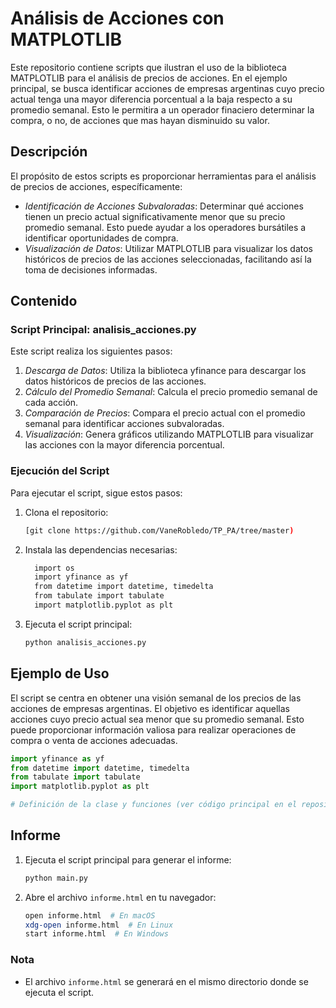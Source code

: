 # Análisis de Acciones con MATPLOTLIB

Este repositorio contiene scripts que ilustran el uso de la biblioteca MATPLOTLIB para el análisis de precios de acciones. En el ejemplo principal, se busca identificar acciones de empresas argentinas cuyo precio actual tenga una mayor diferencia porcentual a la baja respecto a su promedio semanal. Esto le permitira a un operador finaciero determinar la compra, o no, de acciones que mas hayan disminuido su valor.

## Descripción

El propósito de estos scripts es proporcionar herramientas para el análisis de precios de acciones, específicamente:

- *Identificación de Acciones Subvaloradas*: Determinar qué acciones tienen un precio actual significativamente menor que su precio promedio semanal. Esto puede ayudar a los operadores bursátiles a identificar oportunidades de compra.
- *Visualización de Datos*: Utilizar MATPLOTLIB para visualizar los datos históricos de precios de las acciones seleccionadas, facilitando así la toma de decisiones informadas.

## Contenido

### Script Principal: analisis_acciones.py

Este script realiza los siguientes pasos:

1. *Descarga de Datos*: Utiliza la biblioteca yfinance para descargar los datos históricos de precios de las acciones.
2. *Cálculo del Promedio Semanal*: Calcula el precio promedio semanal de cada acción.
3. *Comparación de Precios*: Compara el precio actual con el promedio semanal para identificar acciones subvaloradas.
4. *Visualización*: Genera gráficos utilizando MATPLOTLIB para visualizar las acciones con la mayor diferencia porcentual.

### Ejecución del Script

Para ejecutar el script, sigue estos pasos:

1. Clona el repositorio:
    ```bash
    [git clone https://github.com/VaneRobledo/TP_PA/tree/master)
    ```

2. Instala las dependencias necesarias:
    ```bash
      import os
      import yfinance as yf
      from datetime import datetime, timedelta
      from tabulate import tabulate
      import matplotlib.pyplot as plt
    ```

3. Ejecuta el script principal:
    ```bash
    python analisis_acciones.py
    ```

## Ejemplo de Uso

El script se centra en obtener una visión semanal de los precios de las acciones de empresas argentinas. El objetivo es identificar aquellas acciones cuyo precio actual sea menor que su promedio semanal. Esto puede proporcionar información valiosa para realizar operaciones de compra o venta de acciones adecuadas.

```python
import yfinance as yf
from datetime import datetime, timedelta
from tabulate import tabulate
import matplotlib.pyplot as plt

# Definición de la clase y funciones (ver código principal en el repositorio)
```

## Informe

1. Ejecuta el script principal para generar el informe:
    ```bash
    python main.py
    ```

2. Abre el archivo `informe.html` en tu navegador:
    ```bash
    open informe.html  # En macOS
    xdg-open informe.html  # En Linux
    start informe.html  # En Windows
    ```
### Nota

- El archivo `informe.html` se generará en el mismo directorio donde se ejecuta el script.

